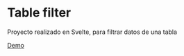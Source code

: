 # Table filter

Proyecto realizado en Svelte, para filtrar datos de una tabla

[Demo](https://table-filter-b8v.pages.dev/)
